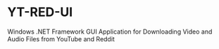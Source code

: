 # YT-RED-UI
Windows .NET Framework GUI Application for Downloading Video and Audio Files from YouTube and Reddit
